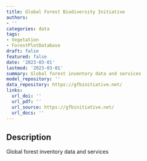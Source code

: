 ```yaml
---
title: Global Forest Biodiversity Initiative
authors:
- ''
categories: data
tags:
- Vegetation
- ForestPlotDatabase
draft: false
featured: false
date: '2023-03-01'
lastmod: '2023-03-01'
summary: Global forest inventory data and services
model_repository: ''
data_repository: https://gfbinitiative.net/
links:
  url_doi: ''
  url_pdf: ''
  url_source: https://gfbinitiative.net/
  url_docs: ''
---
```


## Description

Global forest inventory data and services

